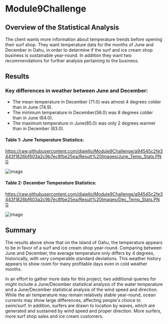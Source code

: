 # Module9Challenge

## Overview of the Statistical Analysis
The client wants more information about temperature trends before opening their surf shop. They want temperature data for the months of June and December in Oahu, in order to determine if the surf and ice cream shop business is sustainable year-round.  In addition they want two recommendations for further analysis pertaining to the business.


## Results

### Key differences in weather between June and December:
- The mean temperature in December (71.0) was almost 4 degrees colder than in June (74.9).
- The minimum temperature in December(56.0) was 8 degrees colder than in June (64.0).
- The maximum temperature in June(85.0) was only 2 degrees warmer than in December (83.0).

#### Table 1: June Temperature Statistics:
https://raw.githubusercontent.com/djaiello/Module9Challenge/a94545c2fe3443f1826bf603a2c9b7ec8fbe25ea/Result%20Images/June_Temp_Stats.PNG

![image](https://user-images.githubusercontent.com/114360511/205823277-5301b745-af8f-42e7-989f-16b5a0dfba5c.png)

#### Table 2: December Temperature Statistics:
https://raw.githubusercontent.com/djaiello/Module9Challenge/a94545c2fe3443f1826bf603a2c9b7ec8fbe25ea/Result%20Images/Dec_Temp_Stats.PNG

![image](https://user-images.githubusercontent.com/114360511/205823196-86445072-7208-4056-b1ff-9704940be0a2.png)


## Summary

   The results above show that on the island of Oahu, the temperature appears to be in favor of a surf and ice cream shop year-round.  Comparing between June and December, the average temperature only differs by 4 degrees, historically, with very comperable standard deviations.  This weather history appears to show room for many profitable days even in cold weather months. 

   In an effort to gather more data for this project, two additional queries for might include a June/December statistical analysis of the water temperature and a June/December statistical analysis of the wind speed and direction.  While the air temperature may remain relatively stable year-round, ocean currents may show large differences, affecting people's choice to swim/surf.  In addition, surfers are drawn to location by waves, which are generated and sustained by wind speed and proper direction.  More surfers, more surf shop sales and ice cream customers.
